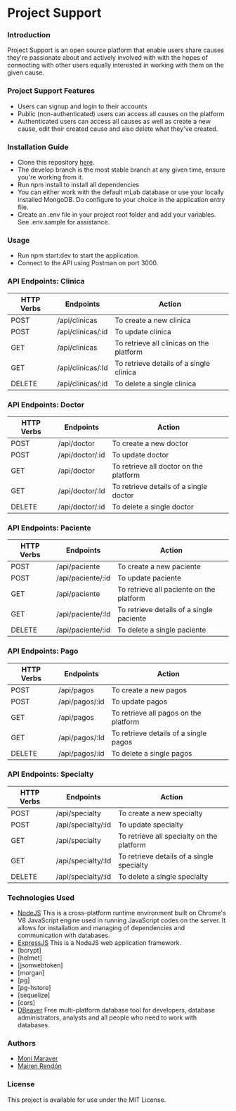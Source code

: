# Project Support
### Introduction
Project Support is an open source platform that enable users share causes they're passionate about and actively involved with with the hopes of connecting with other users equally interested in working with them on the given cause.
### Project Support Features
* Users can signup and login to their accounts
* Public (non-authenticated) users can access all causes on the platform
* Authenticated users can access all causes as well as create a new cause, edit their created cause and also delete what they've created.
### Installation Guide
* Clone this repository [here](https://github.com/blackdevelopa/ProjectSupport.git).
* The develop branch is the most stable branch at any given time, ensure you're working from it.
* Run npm install to install all dependencies
* You can either work with the default mLab database or use your locally installed MongoDB. Do configure to your choice in the application entry file.
* Create an .env file in your project root folder and add your variables. See .env.sample for assistance.
### Usage
* Run npm start:dev to start the application.
* Connect to the API using Postman on port 3000.
### API Endpoints: Clinica
| HTTP Verbs | Endpoints | Action |
| --- | --- | --- |
| POST | /api/clinicas | To create a new clinica |
| POST | /api/clinicas/:id | To update clinica |
| GET | /api/clinicas | To retrieve all clinicas on the platform |
| GET | /api/clinicas/:Id | To retrieve details of a single clinica |
| DELETE | /api/clinicas/:id | To delete a single clinica |
### API Endpoints: Doctor
| HTTP Verbs | Endpoints | Action |
| --- | --- | --- |
| POST | /api/doctor | To create a new doctor |
| POST | /api/doctor/:id | To update doctor |
| GET | /api/doctor | To retrieve all doctor on the platform |
| GET | /api/doctor/:Id | To retrieve details of a single doctor |
| DELETE | /api/doctor/:id | To delete a single doctor |
### API Endpoints: Paciente
| HTTP Verbs | Endpoints | Action |
| --- | --- | --- |
| POST | /api/paciente | To create a new paciente |
| POST | /api/paciente/:id | To update paciente |
| GET | /api/paciente | To retrieve all paciente on the platform |
| GET | /api/paciente/:Id | To retrieve details of a single paciente |
| DELETE | /api/paciente/:id | To delete a single paciente |
### API Endpoints: Pago
| HTTP Verbs | Endpoints | Action |
| --- | --- | --- |
| POST | /api/pagos | To create a new pagos |
| POST | /api/pagos/:id | To update pagos |
| GET | /api/pagos | To retrieve all pagos on the platform |
| GET | /api/pagos/:Id | To retrieve details of a single pagos |
| DELETE | /api/pagos/:id | To delete a single pagos |
### API Endpoints: Specialty
| HTTP Verbs | Endpoints | Action |
| --- | --- | --- |
| POST | /api/specialty | To create a new specialty |
| POST | /api/specialty/:id | To update specialty |
| GET | /api/specialty | To retrieve all specialty on the platform |
| GET | /api/specialty/:Id | To retrieve details of a single specialty |
| DELETE | /api/specialty/:id | To delete a single specialty |

### Technologies Used
* [NodeJS](https://nodejs.org/) This is a cross-platform runtime environment built on Chrome's V8 JavaScript engine used in running JavaScript codes on the server. It allows for installation and managing of dependencies and communication with databases.
* [ExpressJS](https://www.expresjs.org/) This is a NodeJS web application framework.
* [bcrypt]
* [helmet]
* [jsonwebtoken]
* [morgan]
* [pg]
* [pg-hstore]
* [sequelize]
* [cors]
* [DBeaver](https://www.dbeaver.io/) Free multi-platform database tool for developers, database administrators, analysts and all people who need to work with databases.


### Authors
* [Moni Maraver](https://github.com/MoniMaraver)
* [Mairen Rendón](https://github.com/Mairendon)

### License
This project is available for use under the MIT License.
